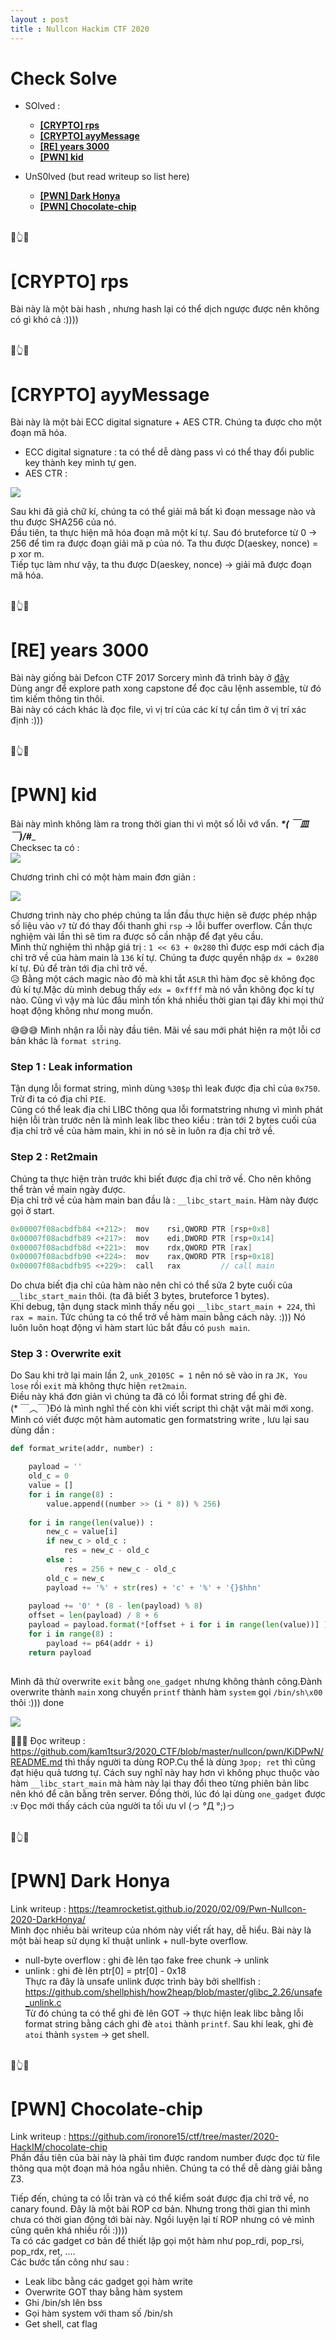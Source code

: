 ```yaml
---
layout : post
title : Nullcon Hackim CTF 2020
---
```


# Check Solve    
 - SOlved :   
   + [**[CRYPTO] rps**](#wu1)      
   + [**[CRYPTO] ayyMessage**](#wu2)   
   + [**[RE] years 3000**](#wu3)   
   + [**[PWN] kid**](#wu4)     
 
  - UnS0lved (but read writeup so list here)  
    + [**[PWN] Dark Honya**](#wu5)    
    + [**[PWN] Chocolate-chip**](#wu6)   
    

<a name="wu1"></a>    
👊👆🤲 
# [CRYPTO] rps    
Bài này là một bài hash , nhưng hash lại có thể dịch ngược được nên không có gì khó cả :)))) 

<a name="wu2"></a>  
👊👆🤲
# [CRYPTO] ayyMessage   

Bài này là một bài ECC digital signature + AES CTR. Chúng ta được cho một đoạn mã hóa.   
 + ECC digital signature : ta có thể dễ dàng pass vì có thể thay đổi public key thành key mình tự gen.   
 + AES CTR :    

![](https://upload.wikimedia.org/wikipedia/commons/thumb/3/3c/CTR_decryption_2.svg/601px-CTR_decryption_2.svg.png)      

Sau khi đã giả chữ kí, chúng ta có thể giải mã bất kì đoạn message nào và thu được SHA256 của nó.  
Đầu tiên, ta thực hiện mã hóa đoạn mã một kí tự. Sau đó bruteforce từ 0 -> 256 để tìm ra được đoạn giải mã p của nó. Ta thu được D(aeskey, nonce) = p xor m.   
Tiếp tục làm như vậy, ta thu được D(aeskey, nonce) -> giải mã được đoạn mã hóa.

<a name="wu3"></a>  
👊👆🤲
# [RE] years 3000    

Bài này giống bài Defcon CTF 2017 Sorcery mình đã trình bày ở [đây](https://hacmao.pw/2020-02-01-Reversing_angr/)   
Dùng angr để explore path xong capstone để đọc câu lệnh assemble, từ đó tìm kiếm thông tin thôi.     
Bài này có cách khác là đọc file, vì vị trí của các kí tự cần tìm ở vị trí xác định :)))   

<a name="wu4"></a>  
👊👆🤲
# [PWN] kid     
Bài này mình không làm ra trong thời gian thi vì một số lỗi vớ vẩn. ___*( ￣皿￣)/#____    
Checksec ta có :   
![](/ctf/2020/nullcon/kid/hinh2.PNG)     

Chương trình chỉ có một hàm main đơn giản :   

![](/ctf/2020/nullcon/kid/hinh1.PNG)    

Chương trình này cho phép chúng ta lần đầu thực hiện sẽ được phép nhập số liệu vào ```v7``` từ đó thay đổi thanh ghi ```rsp``` -> lỗi buffer overflow. Cần thực nghiệm vài lần thì sẽ tìm ra được số cần nhập để đạt yêu cầu.  
Mình thử nghiệm thì nhập giá trị : ```1 << 63 + 0x280``` thì được esp mới cách địa chỉ trở về của hàm main là ```136``` kí tự. Chúng ta được quyền nhập ```dx = 0x280``` kí tự. Đủ để tràn tới địa chỉ trở về.    
😥 Bằng một cách magic nào đó mà khi tắt ```ASLR``` thì hàm đọc sẽ không đọc đủ kí tự.Mặc dù mình debug thấy ```edx = 0xffff``` mà nó vẫn không đọc kí tự nào. Cũng vì vậy mà lúc đầu mình tốn khá nhiều thời gian tại đây khi mọi thứ hoạt động không như mong muốn.    

😅😅😅 Mình nhận ra lỗi này đầu tiên. Mãi về sau mới phát hiện ra một lỗi cơ bản khác là ```format string```.   
### Step 1 : Leak information    
Tận dụng lỗi format string, mình dùng ```%30$p``` thì leak được địa chỉ của ```0x750```. Trừ đi ta có địa chỉ ```PIE```.    
Cũng có thể leak địa chỉ LIBC thông qua lỗi formatstring nhưng vì mình phát hiện lỗi tràn trước nên là mình leak libc theo kiểu : tràn tới 2 bytes cuối của địa chỉ trở về của hàm main, khi in nó sẽ in luôn ra địa chỉ trở về.   

### Step 2 : Ret2main    
Chúng ta thực hiện tràn trước khi biết được địa chỉ trở về. Cho nên không thể tràn về main ngày được.    
Địa chỉ trở về của hàm main ban đầu là :  ```__libc_start_main```. Hàm này được gọi ở start.    
```c
0x00007f08acbdfb84 <+212>:	mov    rsi,QWORD PTR [rsp+0x8]
0x00007f08acbdfb89 <+217>:	mov    edi,DWORD PTR [rsp+0x14]
0x00007f08acbdfb8d <+221>:	mov    rdx,QWORD PTR [rax]
0x00007f08acbdfb90 <+224>:	mov    rax,QWORD PTR [rsp+0x18]
0x00007f08acbdfb95 <+229>:	call   rax         // call main 
```  
Do chưa biết địa chỉ của hàm nào nên chỉ có thể sửa 2 byte cuối của ```__libc_start_main``` thôi. (ta đã biết 3 bytes, bruteforce 1 bytes).   
Khi debug, tận dụng stack mình thấy nếu gọi ```__libc_start_main + 224```, thì ```rax = main```. Tức chúng ta có thể trở về hàm main bằng cách này. :))) Nó luôn luôn hoạt động vì hàm start lúc bắt đầu có ```push main```.    

### Step 3 :  Overwrite exit   
Do Sau khi trở lại main lần 2, ```unk_20105C = 1``` nên nó sẽ vào in ra ```JK, You lose``` rồi ```exit``` mà không thực hiện ```ret2main```.  
Điều này khá đơn giản vì chúng ta đã có lỗi format string để ghi đè.   
(* ￣︿￣)Đó là mình nghĩ thế còn khi viết script thì chật vật mãi mới xong. Mình có viết được một hàm automatic gen formatstring write , lưu lại sau dùng dần :     

```python 
def format_write(addr, number) : 

    payload = '' 
    old_c = 0 
    value = []
    for i in range(8) : 
        value.append((number >> (i * 8)) % 256)
        
    for i in range(len(value)) : 
        new_c = value[i]  
        if new_c > old_c : 
            res = new_c - old_c 
        else : 
            res = 256 + new_c - old_c
        old_c = new_c 
        payload += '%' + str(res) + 'c' + '%' + '{}$hhn'
        
    payload += '0' * (8 - len(payload) % 8)
    offset = len(payload) / 8 + 6
    payload = payload.format(*[offset + i for i in range(len(value))] )
    for i in range(8) : 
        payload += p64(addr + i)
    return payload 
    
```     
Mình đã thử overwrite ```exit``` bằng ```one_gadget``` nhưng không thành công.Đành overwrite thành ```main``` xong chuyển ```printf``` thành hàm ```system``` gọi ```/bin/sh\x00``` thôi :)))   done    

![](/ctf/2020/nullcon/kid/hinh3.PNG)    

🎇🎇🎇 Đọc writeup : https://github.com/kam1tsur3/2020_CTF/blob/master/nullcon/pwn/KiDPwN/README.md thì thầy người ta dùng ROP.Cụ thể là dùng ```3pop; ret``` thì cũng đạt hiệu quả tương tự. Cách  suy nghĩ này hay hơn vì không phục thuộc vào hàm ```__libc_start_main``` mà hàm này lại thay đổi theo từng phiên bản libc nên khó để cân bằng trên server. Đồng thời, lúc đó lại dùng ```one_gadget``` được :v Đọc mới thấy cách của người ta tối ưu vl (っ °Д °;)っ    

<a name="wu5"></a>  
👊👆🤲
# [PWN] Dark Honya     
Link writeup : https://teamrocketist.github.io/2020/02/09/Pwn-Nullcon-2020-DarkHonya/   
Mình đọc nhiều bài writeup của nhóm này viết rất hay, dễ hiểu. Bài này là một bài heap sử dụng kĩ thuật unlink + null-byte overflow.  
 + null-byte overflow : ghi đè lên tạo fake free chunk -> unlink   
 + unlink : ghi đè lên ptr[0] = ptr[0] - 0x18    
Thực ra đây là unsafe unlink được trình bày bởi shellfish : https://github.com/shellphish/how2heap/blob/master/glibc_2.26/unsafe_unlink.c    
Từ đó chúng ta có thể ghi đè lên GOT -> thực hiện leak libc bằng lỗi format string bằng cách ghi đè ```atoi``` thành ```printf```.
Sau khi leak, ghi đè ```atoi``` thành ```system``` -> get shell.    

<a name="wu6"></a>  
👊👆🤲   
# [PWN] Chocolate-chip    
Link writeup : https://github.com/ironore15/ctf/tree/master/2020-HackIM/chocolate-chip     
Phần đầu tiên của bài này là phải tìm được random number được đọc từ file thông qua một đoạn mã hóa ngẫu nhiên. Chúng ta có thể dễ dàng giải bằng Z3.    

Tiếp đến, chúng ta có lỗi tràn và có thể kiểm soát được địa chỉ trở về, no canary found. Đây là một bài ROP cơ bản. Nhưng trong thời gian thi mình chưa có thời gian động tới bài này. Ngồi luyện lại tí ROP nhưng có vẻ mình cũng quên khá nhiều rồi :))))    
Ta có các gadget cơ bản để thiết lập gọi một hàm như pop_rdi, pop_rsi, pop_rdx, ret, ....     
Các bước tấn công như sau :    
 + Leak libc bằng các gadget gọi hàm write    
 + Overwrite GOT thay bằng hàm system 
 + Ghi /bin/sh lên bss 
 + Gọi hàm system với tham số /bin/sh   
 + Get shell, cat flag    










